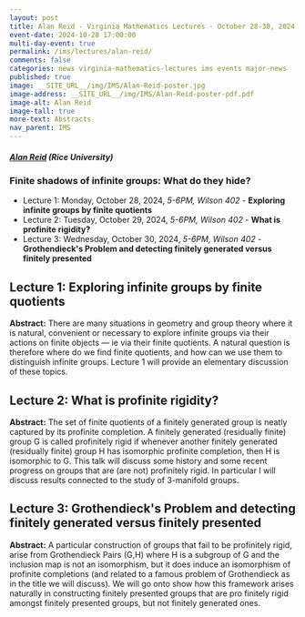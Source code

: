 ```yaml
---
layout: post  
title: Alan Reid - Virginia Mathematics Lectures - October 28-30, 2024  
event-date: 2024-10-28 17:00:00  
multi-day-event: true  
permalink: /ims/lectures/alan-reid/  
comments: false  
categories: news virginia-mathematics-lectures ims events major-news
published: true  
image: __SITE_URL__/img/IMS/Alan-Reid-poster.jpg
image-address: __SITE_URL__/img/IMS/Alan-Reid-poster-pdf.pdf
image-alt: Alan Reid  
image-tall: true  
more-text: Abstracts
nav_parent: IMS  
---
```


<h5 class="mt-1 mb-1"><a href="https://math.rice.edu/~ar99/index.html">Alan Reid</a> (Rice University)</h5>

<h3 class="mb-3">Finite shadows of infinite groups: What do they hide?</h3>

- Lecture 1: Monday, October 28, 2024, *5-6PM, Wilson 402* - **Exploring infinite groups by finite quotients**
- Lecture 2: Tuesday, October 29, 2024, *5-6PM, Wilson 402* - **What is profinite rigidity?**
- Lecture 3: Wednesday, October 30, 2024, *5-6PM, Wilson 402* - **Grothendieck's Problem and detecting finitely generated versus finitely presented**

<!--more-->

<h2>Lecture 1: Exploring infinite groups by finite quotients</h2>

**Abstract:** There are many situations in geometry and group theory where it is natural, convenient or necessary to explore infinite groups via their actions on finite objects — ie via their finite quotients. A natural question is therefore where do we find finite quotients, and how can we use them to distinguish infinite groups. Lecture 1 will provide an elementary discussion of these topics.

<h2>Lecture 2: What is profinite rigidity?</h2>

**Abstract:** The set of finite quotients of a finitely generated group is neatly captured by its profinite completion. A finitely generated (residually finite) group G is called profinitely rigid if whenever another finitely generated (residually finite) group H has isomorphic profinite completion, then H is isomorphic to G. This talk will discuss some history and some recent progress on groups that are (are not) profinitely rigid. In particular I will discuss results connected to the study of 3-manifold groups.

<h2>Lecture 3: Grothendieck's Problem and detecting finitely generated versus finitely presented</h2>

**Abstract:** A particular construction of groups that fail to be profinitely rigid, arise from Grothendieck Pairs (G,H) where H is a subgroup of G and the inclusion map is not an isomorphism, but it does induce an isomorphism of profinite completions (and related to a famous problem of Grothendieck as in the title we will discuss). We will go onto show how this framework arises naturally in constructing finitely presented groups that are pro finitely rigid amongst finitely presented groups, but not finitely generated ones.